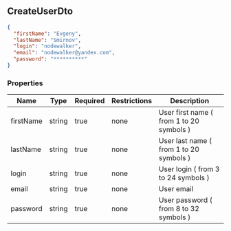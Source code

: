 <h2 id="tocS_CreateUserDto">CreateUserDto</h2>

<!-- backwards compatibility -->
<a id="schemacreateuserdto"></a>
<a id="schema_CreateUserDto"></a>
<a id="tocScreateuserdto"></a>
<a id="tocscreateuserdto"></a>

```json
{
  "firstName": "Evgeny",
  "lastName": "Smirnov",
  "login": "nodewalker",
  "email": "nodewalker@yandex.com",
  "password": "**********"
}

```

### Properties

|Name|Type|Required|Restrictions|Description|
|---|---|---|---|---|
|firstName|string|true|none|User first name ( from 1 to 20 symbols )|
|lastName|string|true|none|User last name ( from 1 to 20 symbols )|
|login|string|true|none|User login ( from 3 to 24 symbols )|
|email|string|true|none|User email|
|password|string|true|none|User password ( from 8 to 32 symbols )|

